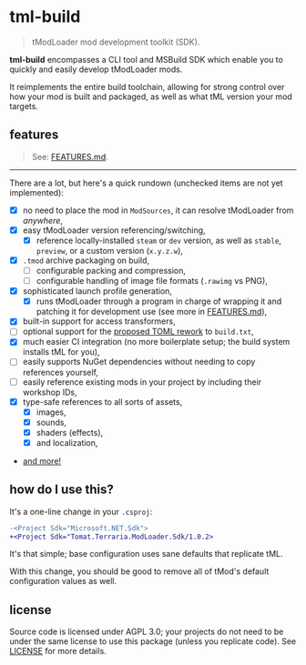# tml-build

> tModLoader mod development toolkit (SDK).
 
**tml-build** encompasses a CLI tool and MSBuild SDK which enable you to quickly and easily develop tModLoader mods.

It reimplements the entire build toolchain, allowing for strong control over how your mod is built and packaged, as well as what tML version your mod targets.

## features

> See: [FEATURES.md](FEATURES.md).

---

There are a lot, but here's a quick rundown (unchecked items are not yet implemented):

- [x] no need to place the mod in `ModSources`, it can resolve tModLoader from *anywhere*,
- [x] easy tModLoader version referencing/switching,
  - [x] reference locally-installed `steam` or `dev` version, as well as `stable`, `preview`, or a custom version (`x.y.z.w`),
- [x] `.tmod` archive packaging on build,
  - [ ] configurable packing and compression,
  - [ ] configurable handling of image file formats (`.rawimg` vs PNG),
- [x] sophisticated launch profile generation,
  - [x] runs tModLoader through a program in charge of wrapping it and patching it for development use (see more in [FEATURES.md](FEATURES.md)),
- [x] built-in support for access transformers,
- [ ] optional support for the [proposed TOML rework](https://github.com/tModLoader/tModLoader/issues/4170) to `build.txt`,
- [x] much easier CI integration (no more boilerplate setup; the build system installs tML for you),
- [ ] easily supports NuGet dependencies without needing to copy references yourself,
- [ ] easily reference existing mods in your project by including their workshop IDs,
- [x] type-safe references to all sorts of assets,
  - [x] images,
  - [x] sounds,
  - [x] shaders (effects),
  - [x] and localization,
- [and more!](FEATURES.md)

## how do I use this?

It's a one-line change in your `.csproj`:

```diff
-<Project Sdk="Microsoft.NET.Sdk">
+<Project Sdk="Tomat.Terraria.ModLoader.Sdk/1.0.2>
```

It's that simple; base configuration uses sane defaults that replicate tML.

With this change, you should be good to remove all of tMod's default configuration values as well.

## license

Source code is licensed under AGPL 3.0; your projects do not need to be under the same license to use this package (unless you replicate code). See [LICENSE](LICENSE) for more details.
